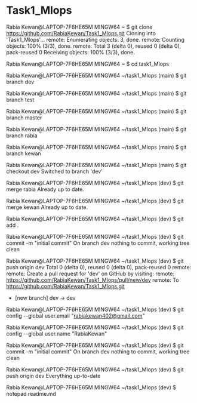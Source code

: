 # Task1_Mlops

Rabia Kewan@LAPTOP-7F6HE65M MINGW64 ~
$ git clone https://github.com/RabiaKewan/Task1_Mlops.git
Cloning into 'Task1_Mlops'...
remote: Enumerating objects: 3, done.
remote: Counting objects: 100% (3/3), done.
remote: Total 3 (delta 0), reused 0 (delta 0), pack-reused 0
Receiving objects: 100% (3/3), done.

Rabia Kewan@LAPTOP-7F6HE65M MINGW64 ~
$ cd task1_Mlops

Rabia Kewan@LAPTOP-7F6HE65M MINGW64 ~/task1_Mlops (main)
$ git branch dev

Rabia Kewan@LAPTOP-7F6HE65M MINGW64 ~/task1_Mlops (main)
$ git branch test

Rabia Kewan@LAPTOP-7F6HE65M MINGW64 ~/task1_Mlops (main)
$ git branch master

Rabia Kewan@LAPTOP-7F6HE65M MINGW64 ~/task1_Mlops (main)
$ git branch rabia

Rabia Kewan@LAPTOP-7F6HE65M MINGW64 ~/task1_Mlops (main)
$ git branch kewan

Rabia Kewan@LAPTOP-7F6HE65M MINGW64 ~/task1_Mlops (main)
$ git checkout dev
Switched to branch 'dev'

Rabia Kewan@LAPTOP-7F6HE65M MINGW64 ~/task1_Mlops (dev)
$ git merge rabia
Already up to date.

Rabia Kewan@LAPTOP-7F6HE65M MINGW64 ~/task1_Mlops (dev)
$ git merge kewan
Already up to date.

Rabia Kewan@LAPTOP-7F6HE65M MINGW64 ~/task1_Mlops (dev)
$ git add .

Rabia Kewan@LAPTOP-7F6HE65M MINGW64 ~/task1_Mlops (dev)
$ git commit -m "initial commit"
On branch dev
nothing to commit, working tree clean

Rabia Kewan@LAPTOP-7F6HE65M MINGW64 ~/task1_Mlops (dev)
$ git push origin dev
Total 0 (delta 0), reused 0 (delta 0), pack-reused 0
remote:
remote: Create a pull request for 'dev' on GitHub by visiting:
remote:      https://github.com/RabiaKewan/Task1_Mlops/pull/new/dev
remote:
To https://github.com/RabiaKewan/Task1_Mlops.git
 * [new branch]      dev -> dev

Rabia Kewan@LAPTOP-7F6HE65M MINGW64 ~/task1_Mlops (dev)
$ git config --global user.email "rabiakewan402@gmail.com"

Rabia Kewan@LAPTOP-7F6HE65M MINGW64 ~/task1_Mlops (dev)
$  git config --global user.name "RabiaKewan"

Rabia Kewan@LAPTOP-7F6HE65M MINGW64 ~/task1_Mlops (dev)
$ git commit -m "initial commit"
On branch dev
nothing to commit, working tree clean

Rabia Kewan@LAPTOP-7F6HE65M MINGW64 ~/task1_Mlops (dev)
$ git push origin dev
Everything up-to-date

Rabia Kewan@LAPTOP-7F6HE65M MINGW64 ~/task1_Mlops (dev)
$ notepad readme.md

